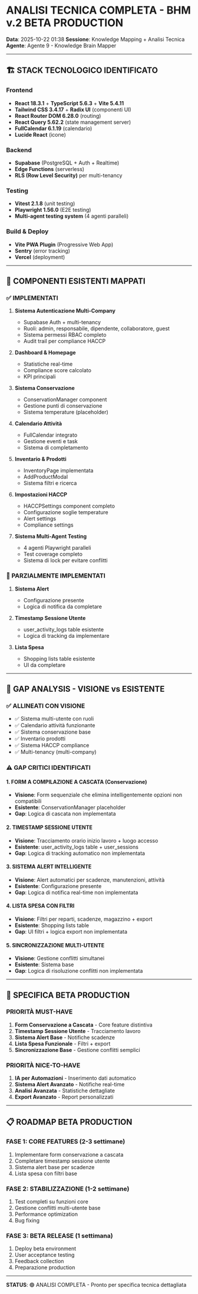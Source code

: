 # ANALISI TECNICA COMPLETA - BHM v.2 BETA PRODUCTION

**Data**: 2025-10-22 01:38
**Sessione**: Knowledge Mapping + Analisi Tecnica
**Agente**: Agente 9 - Knowledge Brain Mapper

---

## 🏗️ STACK TECNOLOGICO IDENTIFICATO

### **Frontend**
- **React 18.3.1** + **TypeScript 5.6.3** + **Vite 5.4.11**
- **Tailwind CSS 3.4.17** + **Radix UI** (componenti UI)
- **React Router DOM 6.28.0** (routing)
- **React Query 5.62.2** (state management server)
- **FullCalendar 6.1.19** (calendario)
- **Lucide React** (icone)

### **Backend**
- **Supabase** (PostgreSQL + Auth + Realtime)
- **Edge Functions** (serverless)
- **RLS (Row Level Security)** per multi-tenancy

### **Testing**
- **Vitest 2.1.8** (unit testing)
- **Playwright 1.56.0** (E2E testing)
- **Multi-agent testing system** (4 agenti paralleli)

### **Build & Deploy**
- **Vite PWA Plugin** (Progressive Web App)
- **Sentry** (error tracking)
- **Vercel** (deployment)

---

## 🎯 COMPONENTI ESISTENTI MAPPATI

### **✅ IMPLEMENTATI**
1. **Sistema Autenticazione Multi-Company**
   - Supabase Auth + multi-tenancy
   - Ruoli: admin, responsabile, dipendente, collaboratore, guest
   - Sistema permessi RBAC completo
   - Audit trail per compliance HACCP

2. **Dashboard & Homepage**
   - Statistiche real-time
   - Compliance score calcolato
   - KPI principali

3. **Sistema Conservazione**
   - ConservationManager component
   - Gestione punti di conservazione
   - Sistema temperature (placeholder)

4. **Calendario Attività**
   - FullCalendar integrato
   - Gestione eventi e task
   - Sistema di completamento

5. **Inventario & Prodotti**
   - InventoryPage implementata
   - AddProductModal
   - Sistema filtri e ricerca

6. **Impostazioni HACCP**
   - HACCPSettings component completo
   - Configurazione soglie temperature
   - Alert settings
   - Compliance settings

7. **Sistema Multi-Agent Testing**
   - 4 agenti Playwright paralleli
   - Test coverage completo
   - Sistema di lock per evitare conflitti

### **🔄 PARZIALMENTE IMPLEMENTATI**
1. **Sistema Alert**
   - Configurazione presente
   - Logica di notifica da completare

2. **Timestamp Sessione Utente**
   - user_activity_logs table esistente
   - Logica di tracking da implementare

3. **Lista Spesa**
   - Shopping lists table esistente
   - UI da completare

---

## 🚨 GAP ANALYSIS - VISIONE vs ESISTENTE

### **✅ ALLINEATI CON VISIONE**
- ✅ Sistema multi-utente con ruoli
- ✅ Calendario attività funzionante
- ✅ Sistema conservazione base
- ✅ Inventario prodotti
- ✅ Sistema HACCP compliance
- ✅ Multi-tenancy (multi-company)

### **⚠️ GAP CRITICI IDENTIFICATI**

#### **1. FORM A COMPILAZIONE A CASCATA (Conservazione)**
- **Visione**: Form sequenziale che elimina intelligentemente opzioni non compatibili
- **Esistente**: ConservationManager placeholder
- **Gap**: Logica di cascata non implementata

#### **2. TIMESTAMP SESSIONE UTENTE**
- **Visione**: Tracciamento orario inizio lavoro + luogo accesso
- **Esistente**: user_activity_logs table + user_sessions
- **Gap**: Logica di tracking automatico non implementata

#### **3. SISTEMA ALERT INTELLIGENTE**
- **Visione**: Alert automatici per scadenze, manutenzioni, attività
- **Esistente**: Configurazione presente
- **Gap**: Logica di notifica real-time non implementata

#### **4. LISTA SPESA CON FILTRI**
- **Visione**: Filtri per reparti, scadenze, magazzino + export
- **Esistente**: Shopping lists table
- **Gap**: UI filtri + logica export non implementata

#### **5. SINCRONIZZAZIONE MULTI-UTENTE**
- **Visione**: Gestione conflitti simultanei
- **Esistente**: Sistema base
- **Gap**: Logica di risoluzione conflitti non implementata

---

## 🎯 SPECIFICA BETA PRODUCTION

### **PRIORITÀ MUST-HAVE**
1. **Form Conservazione a Cascata** - Core feature distintiva
2. **Timestamp Sessione Utente** - Tracciamento lavoro
3. **Sistema Alert Base** - Notifiche scadenze
4. **Lista Spesa Funzionale** - Filtri + export
5. **Sincronizzazione Base** - Gestione conflitti semplici

### **PRIORITÀ NICE-TO-HAVE**
1. **IA per Automazioni** - Inserimento dati automatico
2. **Sistema Alert Avanzato** - Notifiche real-time
3. **Analisi Avanzata** - Statistiche dettagliate
4. **Export Avanzato** - Report personalizzati

---

## 📋 ROADMAP BETA PRODUCTION

### **FASE 1: CORE FEATURES (2-3 settimane)**
1. Implementare form conservazione a cascata
2. Completare timestamp sessione utente
3. Sistema alert base per scadenze
4. Lista spesa con filtri base

### **FASE 2: STABILIZZAZIONE (1-2 settimane)**
1. Test completi su funzioni core
2. Gestione conflitti multi-utente base
3. Performance optimization
4. Bug fixing

### **FASE 3: BETA RELEASE (1 settimana)**
1. Deploy beta environment
2. User acceptance testing
3. Feedback collection
4. Preparazione production

---

**STATUS**: 🟢 ANALISI COMPLETA - Pronto per specifica tecnica dettagliata

